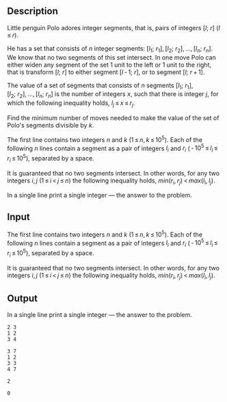 ## Description

<div><p>Little penguin Polo adores integer segments, that is, pairs of integers <span class="tex-span">[<i>l</i>;&nbsp;<i>r</i>]</span> <span class="tex-span">(<i>l</i> ≤ <i>r</i>)</span>. </p><p>He has a set that consists of <span class="tex-span"><i>n</i></span> integer segments: <span class="tex-span">[<i>l</i><sub class="lower-index">1</sub>;&nbsp;<i>r</i><sub class="lower-index">1</sub>], [<i>l</i><sub class="lower-index">2</sub>;&nbsp;<i>r</i><sub class="lower-index">2</sub>], ..., [<i>l</i><sub class="lower-index"><i>n</i></sub>;&nbsp;<i>r</i><sub class="lower-index"><i>n</i></sub>]</span>. We know that no two segments of this set intersect. In one move Polo can either widen any segment of the set 1 unit to the left or 1 unit to the right, that is transform <span class="tex-span">[<i>l</i>;&nbsp;<i>r</i>]</span> to either segment <span class="tex-span">[<i>l</i> - 1;&nbsp;<i>r</i>]</span>, or to segment <span class="tex-span">[<i>l</i>;&nbsp;<i>r</i> + 1]</span>.</p><p>The <span class="tex-font-style-it">value</span> of a set of segments that consists of <span class="tex-span"><i>n</i></span> segments <span class="tex-span">[<i>l</i><sub class="lower-index">1</sub>;&nbsp;<i>r</i><sub class="lower-index">1</sub>], [<i>l</i><sub class="lower-index">2</sub>;&nbsp;<i>r</i><sub class="lower-index">2</sub>], ..., [<i>l</i><sub class="lower-index"><i>n</i></sub>;&nbsp;<i>r</i><sub class="lower-index"><i>n</i></sub>]</span> is the number of integers <span class="tex-span"><i>x</i></span>, such that there is integer <span class="tex-span"><i>j</i></span>, for which the following inequality holds, <span class="tex-span"><i>l</i><sub class="lower-index"><i>j</i></sub> ≤ <i>x</i> ≤ <i>r</i><sub class="lower-index"><i>j</i></sub></span>.</p><p>Find the minimum number of moves needed to make the value of the set of Polo's segments divisible by <span class="tex-span"><i>k</i></span>.</p></div><div class="input-specification"><p>The first line contains two integers <span class="tex-span"><i>n</i></span> and <span class="tex-span"><i>k</i></span> (<span class="tex-span">1 ≤ <i>n</i>, <i>k</i> ≤ 10<sup class="upper-index">5</sup></span>). Each of the following <span class="tex-span"><i>n</i></span> lines contain a segment as a pair of integers <span class="tex-span"><i>l</i><sub class="lower-index"><i>i</i></sub></span> and <span class="tex-span"><i>r</i><sub class="lower-index"><i>i</i></sub></span> (<span class="tex-span"> - 10<sup class="upper-index">5</sup> ≤ <i>l</i><sub class="lower-index"><i>i</i></sub> ≤ <i>r</i><sub class="lower-index"><i>i</i></sub> ≤ 10<sup class="upper-index">5</sup></span>), separated by a space.</p><p>It is guaranteed that no two segments intersect. In other words, for any two integers <span class="tex-span"><i>i</i>, <i>j</i></span> <span class="tex-span">(1 ≤ <i>i</i> &lt; <i>j</i> ≤ <i>n</i>)</span> the following inequality holds, <span class="tex-span"><i>min</i>(<i>r</i><sub class="lower-index"><i>i</i></sub>, <i>r</i><sub class="lower-index"><i>j</i></sub>) &lt; <i>max</i>(<i>l</i><sub class="lower-index"><i>i</i></sub>, <i>l</i><sub class="lower-index"><i>j</i></sub>)</span>.</p></div><div class="output-specification"><p>In a single line print a single integer — the answer to the problem.</p></div>

## Input

<p>The first line contains two integers <span class="tex-span"><i>n</i></span> and <span class="tex-span"><i>k</i></span> (<span class="tex-span">1 ≤ <i>n</i>, <i>k</i> ≤ 10<sup class="upper-index">5</sup></span>). Each of the following <span class="tex-span"><i>n</i></span> lines contain a segment as a pair of integers <span class="tex-span"><i>l</i><sub class="lower-index"><i>i</i></sub></span> and <span class="tex-span"><i>r</i><sub class="lower-index"><i>i</i></sub></span> (<span class="tex-span"> - 10<sup class="upper-index">5</sup> ≤ <i>l</i><sub class="lower-index"><i>i</i></sub> ≤ <i>r</i><sub class="lower-index"><i>i</i></sub> ≤ 10<sup class="upper-index">5</sup></span>), separated by a space.</p><p>It is guaranteed that no two segments intersect. In other words, for any two integers <span class="tex-span"><i>i</i>, <i>j</i></span> <span class="tex-span">(1 ≤ <i>i</i> &lt; <i>j</i> ≤ <i>n</i>)</span> the following inequality holds, <span class="tex-span"><i>min</i>(<i>r</i><sub class="lower-index"><i>i</i></sub>, <i>r</i><sub class="lower-index"><i>j</i></sub>) &lt; <i>max</i>(<i>l</i><sub class="lower-index"><i>i</i></sub>, <i>l</i><sub class="lower-index"><i>j</i></sub>)</span>.</p>

## Output

<p>In a single line print a single integer — the answer to the problem.</p>





```input1
2 3
1 2
3 4

```




```input2
3 7
1 2
3 3
4 7

```




```output1
2

```




```output2
0

```


